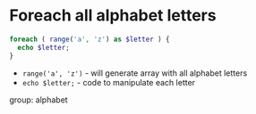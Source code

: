# Foreach all alphabet letters

```php
foreach ( range('a', 'z') as $letter ) {
  echo $letter;
}
```

- `range('a', 'z')` - will generate array with all alphabet letters
- `echo $letter;` - code to manipulate each letter

group: alphabet


